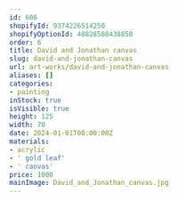 ```yaml
---
id: 606
shopifyId: 9374226514250
shopifyOptionId: 48828508438858
order: 6
title: David and Jonathan canvas
slug: david-and-jonathan-canvas
url: art-works/david-and-jonathan-canvas
aliases: []
categories:
- painting
inStock: true
isVisible: true
height: 125
width: 70
date: 2024-01-01T00:00:00Z
materials:
- acrylic
- ' gold leaf'
- ' canvas'
price: 1000
mainImage: David_and_Jonathan_canvas.jpg
---
```

